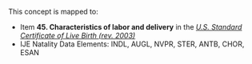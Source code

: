 This concept is mapped to:
* Item **45. Characteristics of labor and delivery** in the *[U.S. Standard Certificate of Live Birth (rev. 2003)](https://www.cdc.gov/nchs/data/dvs/birth11-03final-ACC.pdf)*
* IJE Natality Data Elements: INDL, AUGL, NVPR, STER, ANTB, CHOR, ESAN